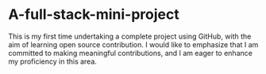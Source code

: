 # A-full-stack-mini-project

<p>This is my first time undertaking a complete project using GitHub, with the aim of learning open source contribution. I would like to emphasize that I am committed to making meaningful contributions, and I am eager to enhance my proficiency in this area.</p> 
<br/>


